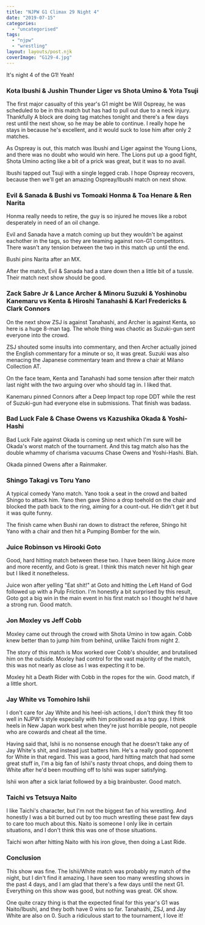 ```yaml
---
title: "NJPW G1 Climax 29 Night 4"
date: "2019-07-15"
categories: 
  - "uncategorised"
tags: 
  - "njpw"
  - "wrestling"
layout: layouts/post.njk
coverImage: "G129-4.jpg"
---
```


It's night 4 of the G1! Yeah!

### Kota Ibushi & Jushin Thunder Liger vs Shota Umino & Yota Tsuji

The first major casualty of this year's G1 might be Will Ospreay, he was scheduled to be in this match but has had to pull out due to a neck injury. Thankfully A block are doing tag matches tonight and there's a few days rest until the next show, so he may be able to continue. I really hope he stays in because he's excellent, and it would suck to lose him after only 2 matches.

As Ospreay is out, this match was Ibushi and Liger against the Young Lions, and there was no doubt who would win here. The Lions put up a good fight, Shota Umino acting like a bit of a prick was great, but it was to no avail.

Ibushi tapped out Tsuji with a single legged crab. I hope Ospreay recovers, because then we'll get an amazing Ospreay/Ibushi match on next show.

### Evil & Sanada & Bushi vs Tomoaki Honma & Toa Henare & Ren Narita

Honma really needs to retire, the guy is so injured he moves like a robot desperately in need of an oil change.

Evil and Sanada have a match coming up but they wouldn't be against eachother in the tags, so they are teaming against non-G1 competitors. There wasn't any tension between the two in this match up until the end.

Bushi pins Narita after an MX.

After the match, Evil & Sanada had a stare down then a little bit of a tussle. Their match next show should be good.

### Zack Sabre Jr & Lance Archer & Minoru Suzuki & Yoshinobu Kanemaru vs Kenta & Hiroshi Tanahashi & Karl Fredericks & Clark Connors

On the next show ZSJ is against Tanahashi, and Archer is against Kenta, so here is a huge 8-man tag. The whole thing was chaotic as Suzuki-gun sent everyone into the crowd.

ZSJ shouted some insults into commentary, and then Archer actually joined the English commentary for a minute or so, it was great. Suzuki was also menacing the Japanese commentary team and threw a chair at Milano Collection AT.

On the face team, Kenta and Tanahashi had some tension after their match last night with the two arguing over who should tag in. I liked that.

Kanemaru pinned Connors after a Deep Impact top rope DDT while the rest of Suzuki-gun had everyone else in submissions. That finish was badass.

### Bad Luck Fale & Chase Owens vs Kazushika Okada & Yoshi-Hashi

Bad Luck Fale against Okada is coming up next which I'm sure will be Okada's worst match of the tournament. And this tag match also has the double whammy of charisma vacuums Chase Owens and Yoshi-Hashi. Blah.

Okada pinned Owens after a Rainmaker.

### Shingo Takagi vs Toru Yano

A typical comedy Yano match. Yano took a seat in the crowd and baited Shingo to attack him. Yano then gave Shino a drop toehold on the chair and blocked the path back to the ring, aiming for a count-out. He didn't get it but it was quite funny.

The finish came when Bushi ran down to distract the referee, Shingo hit Yano with a chair and then hit a Pumping Bomber for the win.

### Juice Robinson vs Hirooki Goto

Good, hard hitting match between these two. I have been liking Juice more and more recently, and Goto is great. I think this match never hit high gear but I liked it nonetheless.

Juice won after yelling "Eat shit!" at Goto and hitting the Left Hand of God followed up with a Pulp Friction. I'm honestly a bit surprised by this result, Goto got a big win in the main event in his first match so I thought he'd have a strong run. Good match.

### Jon Moxley vs Jeff Cobb

Moxley came out through the crowd with Shota Umino in tow again. Cobb knew better than to jump him from behind, unlike Taichi from night 2.

The story of this match is Mox worked over Cobb's shoulder, and brutalised him on the outside. Moxley had control for the vast majority of the match, this was not nearly as close as I was expecting it to be.

Moxley hit a Death Rider with Cobb in the ropes for the win. Good match, if a little short.

### Jay White vs Tomohiro Ishii

I don't care for Jay White and his heel-ish actions, I don't think they fit too well in NJPW's style especially with him positioned as a top guy. I think heels in New Japan work best when they're just horrible people, not people who are cowards and cheat all the time.

Having said that, Ishii is no nonsense enough that he doesn't take any of Jay White's shit, and instead just batters him. He's a really good opponent for White in that regard. This was a good, hard hitting match that had some great stuff in, I'm a big fan of Ishii's nasty throat chops, and doing them to White after he'd been mouthing off to Ishii was super satisfying.

Ishii won after a sick lariat followed by a big brainbuster. Good match.

### Taichi vs Tetsuya Naito

I like Taichi's character, but I'm not the biggest fan of his wrestling. And honestly I was a bit burned out by too much wrestling these past few days to care too much about this. Naito is someone I only like in certain situations, and I don't think this was one of those situations.

Taichi won after hitting Naito with his iron glove, then doing a Last Ride.

### Conclusion

This show was fine. The Ishii/White match was probably my match of the night, but I din't find it amazing. I have seen too many wrestling shows in the past 4 days, and I am glad that there's a few days until the next G1. Everything on this show was good, but nothing was great. OK show.

One quite crazy thing is that the expected final for this year's G1 was Naito/Ibushi, and they both have 0 wins so far. Tanahashi, ZSJ, and Jay White are also on 0. Such a ridiculous start to the tournament, I love it!
